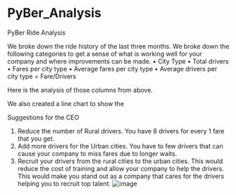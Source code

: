 # PyBer_Analysis
PyBer Ride Analysis

We broke down the ride history of the last three months. We broke down the following categories to get a sense of what is working well for your company and where improvements can be made.
•	City Type
•	Total drivers
•	Fares per city type
•	Average fares per city type
•	Average drivers per city type = Fare/Drivers

Here is the analysis of those columns from above.
 
We also created a line chart to show the 
 

Suggestions for the CEO
1.	Reduce the number of Rural drivers. You have 8 drivers for every 1 fare that you get. 
2.	Add more drivers for the Urban cities. You have to few drivers that can cause your company to miss fares due to longer waits. 
3.	Recruit your drivers from the rural cities to the urban cities. This would reduce the cost of training and allow your company to help the drivers. This would make you stand out as a company that cares for the drivers helping you to recruit top talent. 
![image](https://user-images.githubusercontent.com/91449005/138633471-8578c79f-f53f-46ee-8707-31f98ffa7ff7.png)

